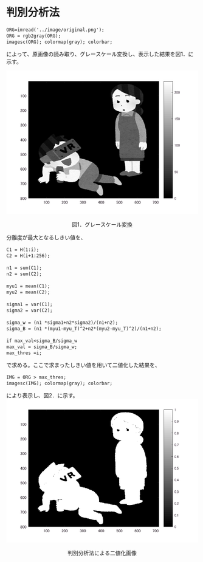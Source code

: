 # 判別分析法

```
ORG=imread('../image/original.png');
ORG = rgb2gray(ORG);
imagesc(ORG); colormap(gray); colorbar;
```
によって、原画像の読み取り、グレースケール変換し、表示した結果を図1．に示す。

![alt](/image/5-1.png)
<p align="center">図1．グレースケール変換</p>

分離度が最大となるしきい値を、

```
C1 = H(1:i);
C2 = H(i+1:256);

n1 = sum(C1);
n2 = sum(C2);

myu1 = mean(C1);
myu2 = mean(C2);

sigma1 = var(C1);
sigma2 = var(C2);

sigma_w = (n1 *sigma1+n2*sigma2)/(n1+n2);
sigma_B = (n1 *(myu1-myu_T)^2+n2*(myu2-myu_T)^2)/(n1+n2);

if max_val<sigma_B/sigma_w
max_val = sigma_B/sigma_w;
max_thres =i;
```

で求める。ここで求まったしきい値を用いて二値化した結果を、
```
IMG = ORG > max_thres;
imagesc(IMG); colormap(gray); colorbar;
```
により表示し、図2．に示す。
![alt](/image/5-2.png)
<p align="center">判別分析法による二値化画像</p>
